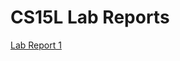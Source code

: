 # **CS15L Lab Reports**
[Lab Report 1](https://jtanurdjaja.github.io/cse15l-lab-reports/lab-report-1-week-2.html)
